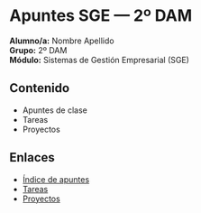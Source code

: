 # Apuntes SGE — 2º DAM
 
**Alumno/a:** Nombre Apellido  
**Grupo:** 2º DAM  
**Módulo:** Sistemas de Gestión Empresarial (SGE)
 
## Contenido
- Apuntes de clase
- Tareas
- Proyectos
 
## Enlaces
- [Índice de apuntes](apuntes/README.md)
- [Tareas](tareas/README.md)
- [Proyectos](proyectos/README.md)
